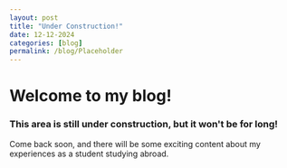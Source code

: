 ```yaml
---
layout: post
title: "Under Construction!"
date: 12-12-2024
categories: [blog]
permalink: /blog/Placeholder
---
```


# Welcome to my blog!
### This area is still under construction, but it won't be for long!

Come back soon, and there will be some exciting content about my experiences as a student studying abroad. 
